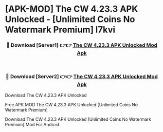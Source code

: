 # [APK-MOD] The CW 4.23.3 APK Unlocked - [Unlimited Coins No Watermark Premium] l7kvi



<div align="center">
<h3>🔴 Download [Server1] 👉👉 <a href="https://momento.my/?title=The_CW_4.23.3_APK_Unlocked">The CW 4.23.3 APK Unlocked Mod Apk</a></h3><br>

<h3>🔴 Download [Server2] 👉👉 <a href="https://momento.my/?title=The_CW_4.23.3_APK_Unlocked">The CW 4.23.3 APK Unlocked Mod Apk</a></h3>
</div>



Download The CW 4.23.3 APK Unlocked 

Free APK MOD The CW 4.23.3 APK Unlocked [Unlimited Coins No Watermark Premium]

Download The CW 4.23.3 APK Unlocked [Unlimited Coins No Watermark Premium] Mod For Android
